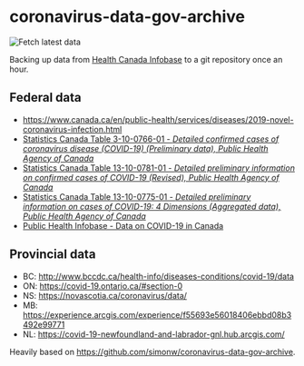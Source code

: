 # coronavirus-data-gov-archive

![Fetch latest data](https://github.com/dlanger/coronavirus-hc-infobase-archive/workflows/Fetch%20latest%20data/badge.svg)

Backing up data from [Health Canada Infobase](https://www.canada.ca/en/public-health/services/diseases/2019-novel-coronavirus-infection.html) to a git repository once an hour. 

## Federal data
* https://www.canada.ca/en/public-health/services/diseases/2019-novel-coronavirus-infection.html
* [Statistics Canada Table 3-10-0766-01 - _Detailed confirmed cases of coronavirus disease (COVID-19) (Preliminary data), Public Health Agency of Canada_](https://open.canada.ca/data/en/dataset/1a75d374-2c4c-4616-aaf0-122d6e810432)
* [Statistics Canada Table 13-10-0781-01 - _Detailed preliminary information on confirmed cases of COVID-19 (Revised), Public Health Agency of Canada_](https://www150.statcan.gc.ca/t1/tbl1/en/tv.action?pid=1310078101)
* [Statistics Canada Table 13-10-0775-01 - _Detailed preliminary information on cases of COVID-19: 4 Dimensions (Aggregated data), Public Health Agency of Canada_](https://www150.statcan.gc.ca/t1/tbl1/en/tv.action?pid=1310077501)
* [Public Health Infobase - Data on COVID-19 in Canada](https://open.canada.ca/data/en/dataset/261c32ab-4cfd-4f81-9dea-7b64065690dc)

## Provincial data
* BC: http://www.bccdc.ca/health-info/diseases-conditions/covid-19/data
* ON: https://covid-19.ontario.ca/#section-0
* NS: https://novascotia.ca/coronavirus/data/
* MB: https://experience.arcgis.com/experience/f55693e56018406ebbd08b3492e99771
* NL: https://covid-19-newfoundland-and-labrador-gnl.hub.arcgis.com/

Heavily based on https://github.com/simonw/coronavirus-data-gov-archive.
